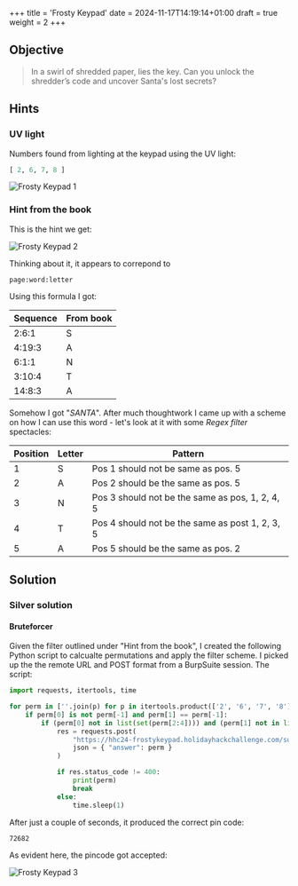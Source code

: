 +++
title = 'Frosty Keypad'
date = 2024-11-17T14:19:14+01:00
draft = true
weight = 2
+++

## Objective

> In a swirl of shredded paper, lies the key. Can you unlock the shredder’s code and uncover Santa's lost secrets?

## Hints

### UV light

Numbers found from lighting at the keypad using the UV light:

```python
[ 2, 6, 7, 8 ]
```

![Frosty Keypad 1](/images/act1/frosty-keypad-1.png)

### Hint from the book

This is the hint we get:

![Frosty Keypad 2](/images/act1/frosty-keypad-2.png)

Thinking about it, it appears to correpond to

```
page:word:letter
```

Using this formula I got:

| Sequence | From book |
| -------- | --------- |
| 2:6:1    | S |
| 4:19:3   | A|
| 6:1:1    | N | 
| 3:10:4   | T |
| 14:8:3   | A | 

Somehow I got "_SANTA_". After much thoughtwork I came up with a scheme on how I can use this word - let's look at it with some _Regex filter_ spectacles:

| Position | Letter | Pattern |
| -------- | ------ | ------- |
| 1  | S | Pos 1 should not be same as pos. 5 |
| 2  | A | Pos 2 should be the same as pos. 5 |
| 3  | N | Pos 3 should not be the same as pos, 1, 2, 4, 5 |
| 4  | T | Pos 4 should not be the same as post 1, 2, 3, 5 |
| 5  | A | Pos 5 should be the same as pos. 2 |

## Solution

### Silver solution

#### Bruteforcer

Given the filter outlined under "Hint from the book", I created the following Python script to calcualte permutations and apply the filter scheme. I picked up the the remote URL and POST format from a BurpSuite session. The script:

```python
import requests, itertools, time

for perm in [''.join(p) for p in itertools.product(['2', '6', '7', '8'], repeat=5)]:
	if perm[0] is not perm[-1] and perm[1] == perm[-1]:
		if (perm[0] not in list(set(perm[2:4]))) and (perm[1] not in list(set(perm[2:4]))) and len(list(set(perm[2:4]))) > 1:
			res = requests.post(
				"https://hhc24-frostykeypad.holidayhackchallenge.com/submit",
				json = { "answer": perm }
			)

			if res.status_code != 400:
				print(perm)
				break
			else:
				time.sleep(1)
```

After just a couple of seconds, it produced the correct pin code:

```
72682
```

As evident here, the pincode got accepted: 

![Frosty Keypad 3](/images/act1/frosty-keypad-3.png)